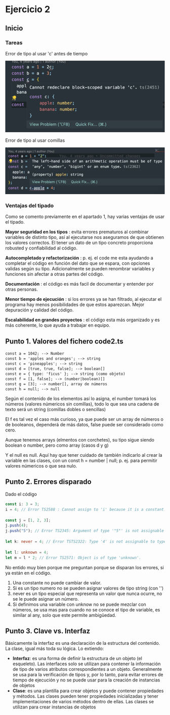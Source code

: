 # Ejercicio 2

## Inicio

### Tareas

Error de tipo al usar 'c' antes de tiempo

![Error de asignación](./assets/error_tipo.png)

Error de tipo al usar comillas

![Error de tipo](./assets/error_tipo2.png)

### Ventajas del tipado

Como se comento previamente en el apartado 1, hay varias ventajas de usar el tipado.

**Mayor seguridad en los tipos** : evita errores prematuros al combinar variables de distinto tipo, así al ejecutarse nos aseguramos de que obtienen los valores correctos. El tener un dato de un tipo concreto proporciona robusted y confiabilidad al código.

**Autocompletado y refactorización** : p. ej. el code me esta ayudando a completar el código en función del dato que se espara, con opciones validas según su tipo. Adicionalmente se pueden renombrar variables y funciones sin afectar a otras partes del código.

**Documentación** : el código es más facil de documentar y entender por otras personas.

**Menor tiempo de ejecución** : si los errores ya se han filtrado, al ejecutar el programa hay menos posibilidades de que estos aparezcan. Mejor depuración y calidad del código.

**Escalabilidad en grandes proyectos** : el código esta más organizado y es más coherente, lo que ayuda a trabajar en equipo.

## Punto 1. Valores del fichero code2.ts

```
const a = 1042; --> Number
const b = 'apples and oranges'; --> string
const c = 'pineapples'; --> string
const d = [true, true, false]; --> boolean[]
const e = { type: 'ficus' }; --> string (como objeto)
const f = [1, false]; --> (number|boolean)[]
const g = [3]; --> number[], array de números
const h = null; --> null
```

Según el contenido de los elementos así lo asigna, el number tomará los números (valores númericos sin comillas), todo lo que sea una cadena de texto será un string (comillas dobles o sencillas)

El f es tal vez el caso más curioso, ya que puede ser un array de números o de booleanos, dependerá de más datos, false puede ser considerado como cero.

Aunque tenemos arrays (elmentos con corchetes), su tipo sigue siendo boolean o number, pero como array (casos d y g)

Y el null es null. Aquí hay que tener cuidado de también indicarlo al crear la variable en las clases, con un const h = number | null; p. ej. para permitir valores númericos o que sea nulo.

## Punto 2. Errores disparado

Dado el código

```typescript
const i: 3 = 3;
i = 4; // Error TS2588 : Cannot assign to 'i' because it is a constant.ts(2588)

const j = [1, 2, 3];
j.push(4);
j.push("5"); // Error TS2345: Argument of type '"5"' is not assignable to parameter of type 'number'.

let k: never = 4; // Error TSTS2322: Type '4' is not assignable to type 'never'.

let l: unknown = 4;
let m = l * 2; // Error TS2571: Object is of type 'unknown'.
```

No entido muy bien porque me preguntan porque se disparan los errores, si ya están en el código.

1. Una constante no puede cambiar de valor.
2. Si es un tipo numero no se pueden asignar valores de tipo string (con '')
3. never es un tipo especial que representa un valor que nunca ocurre, no se le puede asignar un número.
4. Si definimos una variable con unknow no se puede mezclar con números, se usa mas para cuando no se conoce el tipo de variable, es similar al any, solo que este permite ambigüedad.

## Punto 3. Clave vs. Interfaz

Básicamente la interfaz es una declaración de la estructura del contenido. La clase, igual más toda su lógica. Lo extiendo:

- **Interfaz**: es una forma de definir la estructura de un objeto (el esqueleto). Las interfaces solo se utilizan para contener la información de tipo de varios atributos correspondientes a un objeto. Generalmente se usa para la verificación de tipos y, por lo tanto, para evitar errores de tiempo de ejecución y no se puede usar para la creación de instancias de objetos
- **Clase**: es una plantilla para crear objetos y puede contener propiedades y métodos. Las clases pueden tener propiedades inicializadas y tener implementaciones de varios métodos dentro de ellas. Las clases se utilizan para crear instancias de objetos
